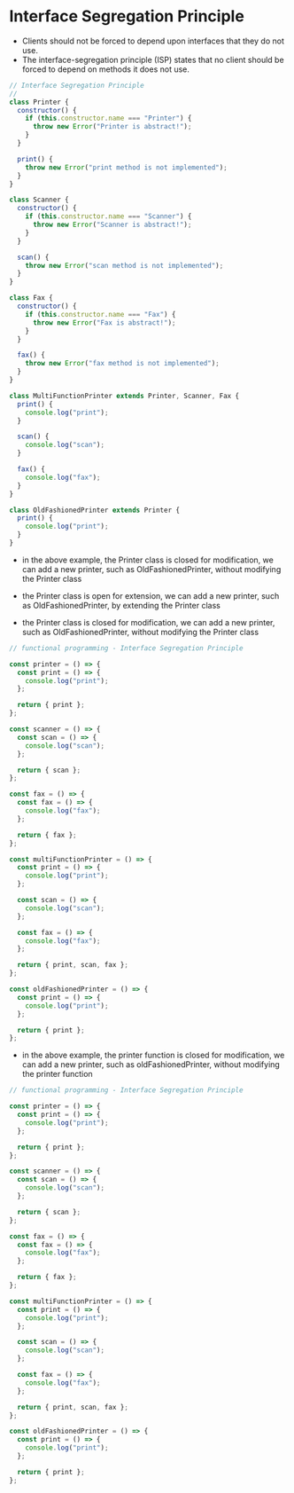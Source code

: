 # Interface Segregation Principle

- Clients should not be forced to depend upon interfaces that they do not use.
- The interface-segregation principle (ISP) states that no client should be forced to depend on methods it does not use.

```javascript
// Interface Segregation Principle
// 
class Printer {
  constructor() {
    if (this.constructor.name === "Printer") {
      throw new Error("Printer is abstract!");
    }
  }

  print() {
    throw new Error("print method is not implemented");
  }
}

class Scanner {
  constructor() {
    if (this.constructor.name === "Scanner") {
      throw new Error("Scanner is abstract!");
    }
  }

  scan() {
    throw new Error("scan method is not implemented");
  }
}

class Fax {
  constructor() {
    if (this.constructor.name === "Fax") {
      throw new Error("Fax is abstract!");
    }
  }

  fax() {
    throw new Error("fax method is not implemented");
  }
}

class MultiFunctionPrinter extends Printer, Scanner, Fax {
  print() {
    console.log("print");
  }

  scan() {
    console.log("scan");
  }

  fax() {
    console.log("fax");
  }
}

class OldFashionedPrinter extends Printer {
  print() {
    console.log("print");
  }
}

```

- in the above example, the Printer class is closed for modification, we can add a new printer, such as OldFashionedPrinter, without modifying the Printer class

- the Printer class is open for extension, we can add a new printer, such as OldFashionedPrinter, by extending the Printer class

- the Printer class is closed for modification, we can add a new printer, such as OldFashionedPrinter, without modifying the Printer class

```javascript
// functional programming - Interface Segregation Principle

const printer = () => {
  const print = () => {
    console.log("print");
  };

  return { print };
};

const scanner = () => {
  const scan = () => {
    console.log("scan");
  };

  return { scan };
};

const fax = () => {
  const fax = () => {
    console.log("fax");
  };

  return { fax };
};

const multiFunctionPrinter = () => {
  const print = () => {
    console.log("print");
  };

  const scan = () => {
    console.log("scan");
  };

  const fax = () => {
    console.log("fax");
  };

  return { print, scan, fax };
};

const oldFashionedPrinter = () => {
  const print = () => {
    console.log("print");
  };

  return { print };
};
```

- in the above example, the printer function is closed for modification, we can add a new printer, such as oldFashionedPrinter, without modifying the printer function

```javascript
// functional programming - Interface Segregation Principle

const printer = () => {
  const print = () => {
    console.log("print");
  };

  return { print };
};

const scanner = () => {
  const scan = () => {
    console.log("scan");
  };

  return { scan };
};

const fax = () => {
  const fax = () => {
    console.log("fax");
  };

  return { fax };
};

const multiFunctionPrinter = () => {
  const print = () => {
    console.log("print");
  };

  const scan = () => {
    console.log("scan");
  };

  const fax = () => {
    console.log("fax");
  };

  return { print, scan, fax };
};

const oldFashionedPrinter = () => {
  const print = () => {
    console.log("print");
  };

  return { print };
};
```